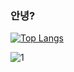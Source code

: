 ### 안녕?


[![Top Langs](https://github-readme-stats.vercel.app/api/top-langs/?username=hanjo8813)](https://github.com/anuraghazra/github-readme-stats)



   
![1](https://user-images.githubusercontent.com/71180414/110232874-cc3d6e80-7f63-11eb-8a0c-c22e56db7a3b.png)
